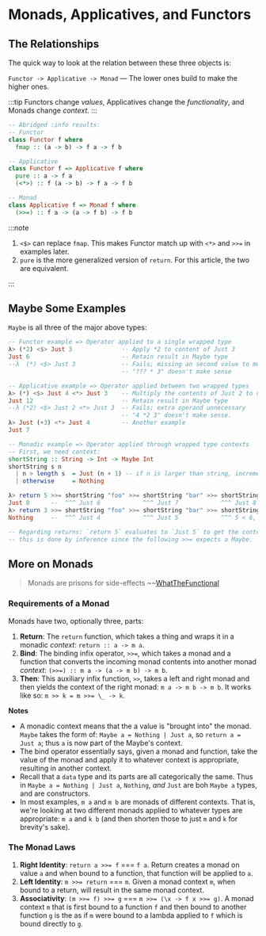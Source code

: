 # Monads, Applicatives, and Functors

## The Relationships

The quick way to look at the relation between these three objects is:

`Functor -> Applicative -> Monad` &mdash; The lower ones build to make the higher ones.

:::tip
Functors change _values_, Applicatives change the _functionality_, and Monads change _context_.
:::

```haskell
-- Abridged :info results:
-- Functor
class Functor f where
  fmap :: (a -> b) -> f a -> f b

-- Applicative
class Functor f => Applicative f where
  pure :: a -> f a
  (<*>) :: f (a -> b) -> f a -> f b

-- Monad
class Applicative f => Monad f where
  (>>=) :: f a -> (a -> f b) -> f b
```

:::note
1. `<$>` can replace `fmap`. This makes Functor match up with `<*>` and `>>=` in examples later.
2. `pure` is the more generalized version of `return`. For this article, the two are equivalent.

:::

## Maybe Some Examples

`Maybe` is all three of the major above types:

```haskell
-- Functor example => Operator applied to a single wrapped type
λ> (*2) <$> Just 3              -- Apply *2 to content of Just 3
Just 6                          -- Retain result in Maybe type
--λ  (*) <$> Just 3             -- Fails; missing an second value to multiply
                                -- "??? * 3" doesn't make sense

-- Applicative example => Operator applied between two wrapped types
λ> (*) <$> Just 4 <*> Just 3    -- Multiply the contents of Just 2 to contents of Just 3
Just 12                         -- Retain result in Maybe type
--λ (*2) <$> Just 2 <*> Just 3  -- Fails; extra operand unnecessary
                                -- "4 *2 3" doesn't make sense.
λ> Just (+3) <*> Just 4         -- Another example
Just 7

-- Monadic example => Operator applied through wrapped type contexts
-- First, we need context: 
shortString :: String -> Int -> Maybe Int
shortString s n
  | n > length s  = Just (n + 1) -- if n is larger than string, increment n
  | otherwise     = Nothing

λ> return 5 >>= shortString "foo" >>= shortString "bar" >>= shortString "fooBar"
Just 8      --  ^^^ Just 6            ^^^ Just 7            ^^^ Just 8
λ> return 3 >>= shortString "foo" >>= shortString "bar" >>= shortString "fooBar"
Nothing     --  ^^^ Just 4            ^^^ Just 5            ^^^ 5 < 6, Nothing

-- Regarding returns: `return 5` evaluates to `Just 5` to get the context started;
-- this is done by inference since the following >>= expects a Maybe.
```



## More on Monads

> Monads are prisons for side-effects ~~[WhatTheFunctional](https://whatthefunctional.wordpress.com/2018/03/04/modeling-generalized-behaviors-and-imprisoning-side-effects/)

### Requirements of a Monad

Monads have two, optionally three, parts:

1. **Return**: The `return` function, which takes a thing and wraps it in a monadic _context_: `return :: a -> m a`.
2. **Bind**: The binding infix operator, `>>=`, which takes a monad and a function that converts the incoming monad contents into another monad _context_: `(>>=) :: m a -> (a -> m b) -> m b`.
3. **Then**: This auxiliary infix function, `>>`, takes a left and right monad and then yields the context of the right monad: `m a -> m b -> m b`. It works like so: `m >> k = m >>= \_ -> k`.

**Notes**

- A monadic context means that the a value is "brought into" the monad. `Maybe` takes the form of: `Maybe a = Nothing | Just a`, so `return a = Just a`; thus `a` is now part of the Maybe's context.
- The bind operator essentially says, given a monad and function, take the value of the monad and apply it to whatever context is appropriate, resulting in another context.
- Recall that a `data` type and its parts are all categorically the same. Thus in
  `Maybe a = Nothing | Just a`, `Nothing`, _and_ `Just` are boh `Maybe a` types, and are constructors.
- In most examples, `m a` and `m b` are monads of different contexts. That is, we're looking at two different monads applied to whatever types are appropriate: `m a` and `k b` (and then shorten those to just `m` and `k` for brevity's sake).

### The Monad Laws <Lozenge t="law"/>

1. **Right Identity**: `return a >>= f` === `f a`. Return creates a monad on value `a` and when bound to a function, that function will be applied to `a`.
2. **Left Identity**: `m >>= return` === `m`. Given a monad context `m`, when bound to a return, will result in the same monad context.
3. **Associativity**: `(m >>= f) >>= g` === `m >>= (\x -> f x >>= g)`. A monad context `m` that is first bound to a function `f` and then bound to another function `g` is the as if `m` were bound to a lambda applied to `f` which is bound directly to `g`.